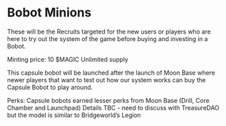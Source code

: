 # Bobot Minions

These will be the Recruits targeted for the new users or players who are here to try out the system of the game before buying and investing in a Bobot.

Minting price: 10 $MAGIC Unlimited supply

This capsule bobot will be launched after the launch of Moon Base where newer players that want to test out how our system works can buy the Capsule Bobot to play around.

Perks: Capsule bobots earned lesser perks from Moon Base (Drill, Core Chamber and Launchpad) Details TBC - need to discuss with TreasureDAO but the model is similar to Bridgeworld’s Legion
